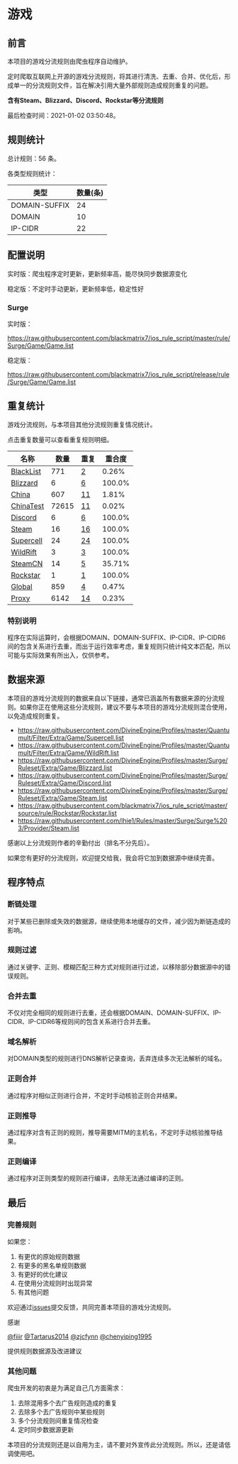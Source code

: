 # 游戏

## 前言

本项目的游戏分流规则由爬虫程序自动维护。

定时爬取互联网上开源的游戏分流规则，将其进行清洗、去重、合并、优化后，形成单一的分流规则文件，旨在解决引用大量外部规则造成规则重复的问题。

**含有Steam、Blizzard、Discord、Rockstar等分流规则**


最后检查时间：2021-01-02 03:50:48。

## 规则统计

总计规则：56 条。

各类型规则统计：

| 类型 | 数量(条) |
| ---- | ---- |
| DOMAIN-SUFFIX | 24 |
| DOMAIN | 10 |
| IP-CIDR | 22 |
## 配置说明

实时版：爬虫程序定时更新，更新频率高，能尽快同步数据源变化

稳定版：不定时手动更新，更新频率低，稳定性好

### Surge 
实时版：

https://raw.githubusercontent.com/blackmatrix7/ios_rule_script/master/rule/Surge/Game/Game.list

稳定版：

https://raw.githubusercontent.com/blackmatrix7/ios_rule_script/release/rule/Surge/Game/Game.list

## 重复统计

游戏分流规则，与本项目其他分流规则重复情况统计。

点击重复数量可以查看重复规则明细。

| 名称 | 数量 | 重复 | 重合度 |
| ---- | ---- | ---- | ------ |
|  [BlackList](https://github.com/blackmatrix7/ios_rule_script/tree/master/rule/Surge/BlackList)    | 771   | [2](https://raw.githubusercontent.com/blackmatrix7/ios_rule_script/master/rule/Surge/Game/Game_Repeat.list)   |   0.26% |
|  [Blizzard](https://github.com/blackmatrix7/ios_rule_script/tree/master/rule/Surge/Blizzard)    | 6   | [6](https://raw.githubusercontent.com/blackmatrix7/ios_rule_script/master/rule/Surge/Game/Game_Repeat.list)   |   100.0% |
|  [China](https://github.com/blackmatrix7/ios_rule_script/tree/master/rule/Surge/China)    | 607   | [11](https://raw.githubusercontent.com/blackmatrix7/ios_rule_script/master/rule/Surge/Game/Game_Repeat.list)   |   1.81% |
|  [ChinaTest](https://github.com/blackmatrix7/ios_rule_script/tree/master/rule/Surge/ChinaTest)    | 72615   | [11](https://raw.githubusercontent.com/blackmatrix7/ios_rule_script/master/rule/Surge/Game/Game_Repeat.list)   |   0.02% |
|  [Discord](https://github.com/blackmatrix7/ios_rule_script/tree/master/rule/Surge/Discord)    | 6   | [6](https://raw.githubusercontent.com/blackmatrix7/ios_rule_script/master/rule/Surge/Game/Game_Repeat.list)   |   100.0% |
|  [Steam](https://github.com/blackmatrix7/ios_rule_script/tree/master/rule/Surge/Steam)    | 16   | [16](https://raw.githubusercontent.com/blackmatrix7/ios_rule_script/master/rule/Surge/Game/Game_Repeat.list)   |   100.0% |
|  [Supercell](https://github.com/blackmatrix7/ios_rule_script/tree/master/rule/Surge/Supercell)    | 24   | [24](https://raw.githubusercontent.com/blackmatrix7/ios_rule_script/master/rule/Surge/Game/Game_Repeat.list)   |   100.0% |
|  [WildRift](https://github.com/blackmatrix7/ios_rule_script/tree/master/rule/Surge/WildRift)    | 3   | [3](https://raw.githubusercontent.com/blackmatrix7/ios_rule_script/master/rule/Surge/Game/Game_Repeat.list)   |   100.0% |
|  [SteamCN](https://github.com/blackmatrix7/ios_rule_script/tree/master/rule/Surge/SteamCN)    | 14   | [5](https://raw.githubusercontent.com/blackmatrix7/ios_rule_script/master/rule/Surge/Game/Game_Repeat.list)   |   35.71% |
|  [Rockstar](https://github.com/blackmatrix7/ios_rule_script/tree/master/rule/Surge/Rockstar)    | 1   | [1](https://raw.githubusercontent.com/blackmatrix7/ios_rule_script/master/rule/Surge/Game/Game_Repeat.list)   |   100.0% |
|  [Global](https://github.com/blackmatrix7/ios_rule_script/tree/master/rule/Surge/Global)    | 859   | [4](https://raw.githubusercontent.com/blackmatrix7/ios_rule_script/master/rule/Surge/Game/Game_Repeat.list)   |   0.47% |
|  [Proxy](https://github.com/blackmatrix7/ios_rule_script/tree/master/rule/Surge/Proxy)    | 6142   | [14](https://raw.githubusercontent.com/blackmatrix7/ios_rule_script/master/rule/Surge/Game/Game_Repeat.list)   |   0.23% |
### 特别说明
程序在实际运算时，会根据DOMAIN、DOMAIN-SUFFIX、IP-CIDR、IP-CIDR6间的包含关系进行去重，而出于运行效率考虑，重复规则只统计纯文本匹配，所以可能与实际效果有所出入，仅供参考。

## 数据来源

本项目的游戏分流规则的数据来自以下链接，通常已涵盖所有数据来源的分流规则。如果你正在使用这些分流规则，建议不要与本项目的游戏分流规则混合使用，以免造成规则重复。

- https://raw.githubusercontent.com/DivineEngine/Profiles/master/Quantumult/Filter/Extra/Game/Supercell.list
- https://raw.githubusercontent.com/DivineEngine/Profiles/master/Quantumult/Filter/Extra/Game/WildRift.list
- https://raw.githubusercontent.com/DivineEngine/Profiles/master/Surge/Ruleset/Extra/Game/Blizzard.list
- https://raw.githubusercontent.com/DivineEngine/Profiles/master/Surge/Ruleset/Extra/Game/Discord.list
- https://raw.githubusercontent.com/DivineEngine/Profiles/master/Surge/Ruleset/Extra/Game/Steam.list
- https://raw.githubusercontent.com/blackmatrix7/ios_rule_script/master/source/rule/Rockstar/Rockstar.list
- https://raw.githubusercontent.com/lhie1/Rules/master/Surge/Surge%203/Provider/Steam.list


感谢以上分流规则作者的辛勤付出（排名不分先后）。

如果您有更好的分流规则，欢迎提交给我，我会将它加到数据源中继续完善。

## 程序特点

### 断链处理

对于某些已删除或失效的数据源，继续使用本地缓存的文件，减少因为断链造成的影响。

### 规则过滤

通过关键字、正则、模糊匹配三种方式对规则进行过滤，以移除部分数据源中的错误规则。

### 合并去重

不仅对完全相同的规则进行去重，还会根据DOMAIN、DOMAIN-SUFFIX、IP-CIDR、IP-CIDR6等规则间的包含关系进行合并去重。

### 域名解析

对DOMAIN类型的规则进行DNS解析记录查询，丢弃连续多次无法解析的域名。

### 正则合并

通过程序对相似正则进行合并，不定时手动核验正则合并结果。

### 正则推导

通过程序对含有正则的规则，推导需要MITM的主机名，不定时手动核验推导结果。

### 正则编译

通过程序对正则类型的规则进行编译，去除无法通过编译的正则。

## 最后

### 完善规则

如果您：

1. 有更优的原始规则数据
2. 有更多的黑名单规则数据
3. 有更好的优化建议
4. 在使用分流规则时出现异常
5. 有其他问题

欢迎通过[issues](https://github.com/blackmatrix7/ios_rule_script/issues/new)提交反馈，共同完善本项目的游戏分流规则。

感谢

[@fiiir](https://github.com/fiiir) [@Tartarus2014](https://github.com/Tartarus2014) [@zjcfynn](https://github.com/zjcfynn) [@chenyiping1995](https://github.com/chenyiping1995) 

提供规则数据源及改进建议

### 其他问题

爬虫开发的初衷是为满足自己几方面需求：

1. 去除混用多个去广告规则造成的重复
2. 去除多个去广告规则中某些规则
3. 多个分流规则间重复情况检查
4. 定时同步数据源更新

本项目的分流规则还是以自用为主，请不要对外宣传此分流规则。所以，还是请低调使用吧。